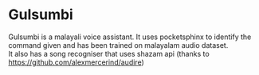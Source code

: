 # Gulsumbi

Gulsumbi is a malayali voice assistant. It uses pocketsphinx to identify the command given and has been trained on malayalam audio dataset.    
It also has a song recogniser that uses shazam api (thanks to https://github.com/alexmercerind/audire)
